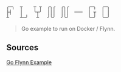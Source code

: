 ```
╭─╮  ┬    ┬ ┬  ╭╮╭  ╭╮╭       ╭─╮  ╭─╮
├┤   │    ╰┬╯  │││  │││  ───  │ ┬  │ │
┴    ┴─╯   ┴   ╯╰╯  ╯╰╯       ╰─╯  ╰─╯
```
> Go example to run on Docker / Flynn.

## Sources

[Go Flynn Example](https://github.com/flynn-examples/go-flynn-example)
